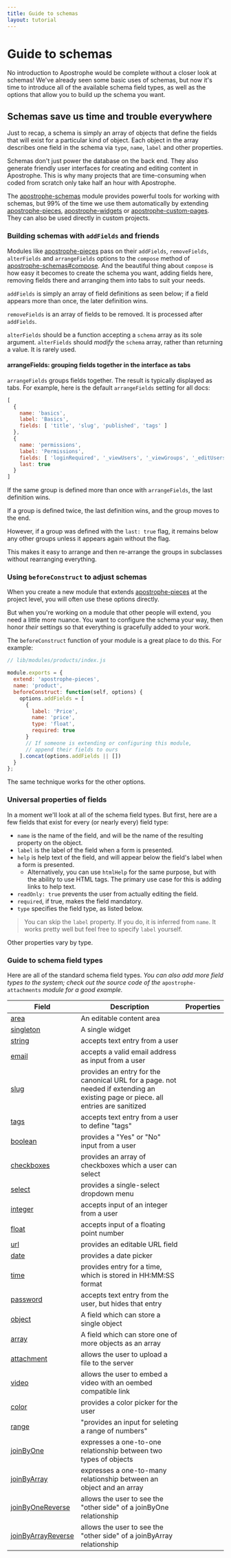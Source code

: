 ```yaml
---
title: Guide to schemas
layout: tutorial
---
```


# Guide to schemas

No introduction to Apostrophe would be complete without a closer look at schemas! We've already seen some basic uses of schemas, but now it's time to introduce all of the available schema field types, as well as the options that allow you to build up the schema you want.

## Schemas save us time and trouble everywhere

Just to recap, a schema is simply an array of objects that define the fields that will exist for a particular kind of object. Each object in the array describes one field in the schema via `type`, `name`, `label` and other properties.

Schemas don't just power the database on the back end. They also generate friendly user interfaces for creating and editing content in Apostrophe. This is why many projects that are time-consuming when coded from scratch only take half an hour with Apostrophe.

The [apostrophe-schemas](../../modules/apostrophe-schemas/README.md) module provides powerful tools for working with schemas, but 99% of the time we use them automatically by extending [apostrophe-pieces](../../modules/apostrophe-pieces/README.md), [apostrophe-widgets](../../modules/apostrophe-widgets/README.md) or [apostrophe-custom-pages](../../modules/apostrophe-custom-pages/README.md). They can also be used directly in custom projects.

### Building schemas with `addFields` and friends

Modules like [apostrophe-pieces](../../modules/apostrophe-pieces/README.md) pass on their `addFields`, `removeFields`, `alterFields` and `arrangeFields` options to the `compose` method of [apostrophe-schemas\#compose](../../modules/apostrophe-schemas/README.md#compose). And the beautiful thing about `compose` is how easy it becomes to create the schema you want, adding fields here, removing fields there and arranging them into tabs to suit your needs.

`addFields` is simply an array of field definitions as seen below; if a field appears more than once, the later definition wins.

`removeFields` is an array of fields to be removed. It is processed after `addFields`.

`alterFields` should be a function accepting a `schema` array as its sole argument. `alterFields` should _modify_ the `schema` array, rather than returning a value. It is rarely used.

#### arrangeFields: grouping fields together in the interface as tabs

`arrangeFields` groups fields together. The result is typically displayed as tabs. For example, here is the default `arrangeFields` setting for all docs:

```javascript
[
  {
    name: 'basics',
    label: 'Basics',
    fields: [ 'title', 'slug', 'published', 'tags' ]
  },
  {
    name: 'permissions',
    label: 'Permissions',
    fields: [ 'loginRequired', '_viewUsers', '_viewGroups', '_editUsers', '_editGroups' ],
    last: true
  }
]
```

If the same group is defined more than once with `arrangeFields`, the last definition wins.

If a group is defined twice, the last definition wins, and the group moves to the end.

However, if a group was defined with the `last: true` flag, it remains below any other groups unless it appears again without the flag.

This makes it easy to arrange and then re-arrange the groups in subclasses without rearranging everything.

### Using `beforeConstruct` to adjust schemas

When you create a new module that extends [apostrophe-pieces](../../modules/apostrophe-pieces/README.md) at the project level, you will often use these options directly.

But when you're working on a module that other people will extend, you need a little more nuance. You want to configure the schema your way, then honor _their_ settings so that everything is gracefully added to your work.

The `beforeConstruct` function of your module is a great place to do this. For example:

```javascript
// lib/modules/products/index.js

module.exports = {
  extend: 'apostrophe-pieces',
  name: 'product',
  beforeConstruct: function(self, options) {
    options.addFields = [
      {
        label: 'Price',
        name: 'price',
        type: 'float',
        required: true
      }
      // If someone is extending or configuring this module,
      // append their fields to ours
    ].concat(options.addFields || [])
  }
};
```

The same technique works for the other options.

### Universal properties of fields

In a moment we'll look at all of the schema field types. But first, here are a few fields that exist for every \(or nearly every\) field type:

* `name` is the name of the field, and will be the name of the resulting property on the object.
* `label` is the label of the field when a form is presented.
* `help` is help text of the field, and will appear below the field's label when a form is presented.
  * Alternatively, you can use `htmlHelp` for the same purpose, but with the ability to use HTML tags. The primary use case for this is adding links to help text.
* `readOnly: true` prevents the user from actually editing the field.
* `required`, if true, makes the field mandatory.
* `type` specifies the field type, as listed below.

> You can skip the `label` property. If you do, it is inferred from `name`. It works pretty well but feel free to specify `label` yourself.

Other properties vary by type.

### Guide to schema field types

Here are all of the standard schema field types. _You can also add more field types to the system; check out the source code of the_ `apostrophe-attachments` _module for a good example._

| Field | Description | Properties |
|-------|-------------|------------|
|[area](/other/field-types/area.md) | An editable content area |
|[singleton](/other/field-types/singleton.md) | A single widget |
|[string](/other/field-types/string.md) | accepts text entry from a user |
|[email](/other/field-types/email.md) | accepts a valid email address as input from a user  |
|[slug](/other/field-types/slug.md) | provides an entry for the canonical URL for a page. not needed if extending an existing page or piece. all entries are sanitized |
|[tags](/other/field-types/tags.md) | accepts text entry from a user to define "tags" |
|[boolean](/other/field-types/boolean.md) | provides a "Yes" or "No" input from a user |
|[checkboxes](/other/field-types/checkbox.md) | provides an array of checkboxes which a user can select |
|[select](/other/field-types/select.md) | provides a single-select dropdown menu |
|[integer](/other/field-types/integer.md) | accepts input of an integer from a user |
|[float](/other/field-types/float.md) | accepts input of a floating point number |
|[url](/other/field-types/url.md) | provides an editable URL field | 
|[date](/other/field-types/date.md) | provides a date picker |
|[time](/other/field-types/time.md) | provides entry for a time, which is stored in HH:MM:SS format |
|[password](/other/field-types/password.md) | accepts text entry from the user, but hides that entry |
|[object](/other/field-types/object.md) | A field which can store a single object | 
|[array](/other/field-types/array.md) | A field which can store one of more objects as an array |
|[attachment](/other/field-types/attachment.md) | allows the user to upload a file to the server |
|[video](/other/field-types/video.md) | allows the user to embed a video with an oembed compatible link |
|[color](/other/field-types/color.md) | provides a color picker for the user | 
|[range](/other/field-types/range.md) | "provides an input for seleting a range of numbers" |
|[joinByOne](/other/field-types/joinByOne.md) | expresses a one-to-one relationship between two types of objects | 
|[joinByArray](/other/field-types/joinByArray.md) | expresses a one-to-many relationship between an object and an array |
|[joinByOneReverse](/other/field-types/joinByOneReverse.md) | allows the user to see the "other side" of a joinByOne relationship |
|[joinByArrayReverse](/other/field-types/joinByArrayReverse.md) | allows the user to see the "other side" of a joinByArray relationship |

